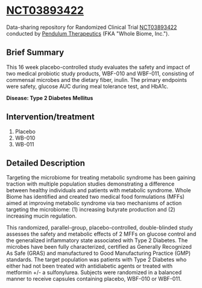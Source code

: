 # [NCT03893422](https://clinicaltrials.gov/ct2/show/NCT03893422)

Data-sharing repository for Randomized Clinical Trial 
[NCT03893422](https://clinicaltrials.gov/ct2/show/NCT03893422)
conducted by [Pendulum Therapeutics](https://pendulum.co/)
(FKA "Whole Biome, Inc.").

## Brief Summary

This 16 week placebo-controlled study evaluates the safety and impact of two medical probiotic study products, WBF-010 and WBF-011, consisting of commensal microbes and the dietary fiber, inulin. 
The primary endpoints were safety, glucose AUC during meal tolerance test, and HbA1c.

**Disease: Type 2 Diabetes Mellitus**

## Intervention/treatment

1. Placebo
2. WB-010
3. WB-011

## Detailed Description

Targeting the microbiome for treating metabolic syndrome has been gaining traction with multiple population studies demonstrating a difference between healthy individuals and patients with metabolic syndrome. Whole Biome has identified and created two medical food formulations (MFFs) aimed at improving metabolic syndrome via two mechanisms of action targeting the microbiome: (1) increasing butyrate production and (2) increasing mucin regulation.

This randomized, parallel-group, placebo-controlled, double-blinded study assesses the safety and metabolic effects of 2 MFFs on glucose control and the generalized inflammatory state associated with Type 2 Diabetes. The microbes have been fully characterized, certified as Generally Recognized As Safe (GRAS) and manufactured to Good Manufacturing Practice (GMP) standards. The target population was patients with Type 2 Diabetes who either had not been treated with antidiabetic agents or treated with metformin +/- a sulfonylurea. Subjects were randomized in a balanced manner to receive capsules containing placebo, WBF-010 or WBF-011.
